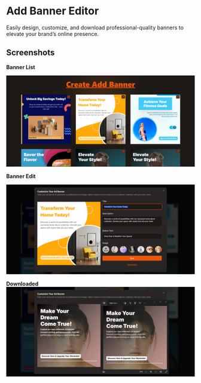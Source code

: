 # Add Banner Editor

Easily design, customize, and download professional-quality banners to elevate your brand’s online presence.

## Screenshots

**Banner List**

![Banner List](./public/readme/banner-list.png)

**Banner Edit**

![Banner Edit](./public/readme/banner-edit.png)

**Downloaded**
![Banner Edit](./public/readme/downloaded.png)
